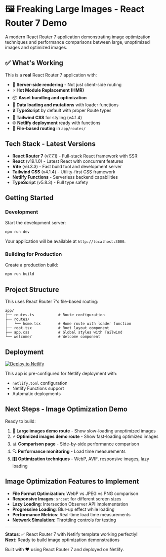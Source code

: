 # 🖼️ Freaking Large Images - React Router 7 Demo

A modern React Router 7 application demonstrating image optimization techniques
and performance comparisons between large, unoptimized images and optimized
images.

## ✅ What's Working

This is a **real** React Router 7 application with:

- 🚀 **Server-side rendering** - Not just client-side routing
- ⚡️ **Hot Module Replacement (HMR)**
- 📦 **Asset bundling and optimization**
- 🔄 **Data loading and mutations** with loader functions
- 🔒 **TypeScript** by default with proper Route types
- 🎉 **Tailwind CSS** for styling (v4.1.4)
- 🌐 **Netlify deployment** ready with functions
- 📖 **File-based routing** in `app/routes/`

## Tech Stack - Latest Versions

- **React Router 7** (v7.7.1) - Full-stack React framework with SSR
- **React** (v19.1.0) - Latest React with concurrent features
- **Vite** (v6.3.3) - Fast build tool and development server
- **Tailwind CSS** (v4.1.4) - Utility-first CSS framework
- **Netlify Functions** - Serverless backend capabilities
- **TypeScript** (v5.8.3) - Full type safety

## Getting Started

### Development

Start the development server:

```bash
npm run dev
```

Your application will be available at `http://localhost:3000`.

### Building for Production

Create a production build:

```bash
npm run build
```

## Project Structure

This uses React Router 7's file-based routing:

```
app/
├── routes.ts           # Route configuration
├── routes/
│   └── home.tsx        # Home route with loader function
├── root.tsx            # Root layout component
├── app.css             # Global styles with Tailwind
└── welcome/            # Welcome component
```

## Deployment

[![Deploy to Netlify](https://www.netlify.com/img/deploy/button.svg)](https://app.netlify.com/start/deploy?repository=https://github.com/remix-run/react-router-templates&create_from_path=netlify)

This app is pre-configured for Netlify deployment with:

- `netlify.toml` configuration
- Netlify Functions support
- Automatic deployments

## Next Steps - Image Optimization Demo

Ready to build:

1. 📸 **Large images demo route** - Show slow-loading unoptimized images
2. ⚡ **Optimized images demo route** - Show fast-loading optimized images
3. 📊 **Comparison page** - Side-by-side performance comparison
4. 🔍 **Performance monitoring** - Load time measurements
5. 🎛️ **Optimization techniques** - WebP, AVIF, responsive images, lazy loading

## Image Optimization Features to Implement

- **File Format Optimization**: WebP vs JPEG vs PNG comparison
- **Responsive Images**: `srcset` for different screen sizes
- **Lazy Loading**: Intersection Observer API implementation
- **Progressive Loading**: Blur-up effect while loading
- **Performance Metrics**: Real-time load time measurements
- **Network Simulation**: Throttling controls for testing

---

**Status**: ✅ React Router 7 with Netlify template working perfectly!  
**Next**: Ready to build image optimization demonstrations

Built with ❤️ using React Router 7 and deployed on Netlify.
